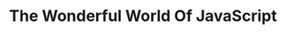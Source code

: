 ---
title: The Wonderful World Of JavaScript
panels:
 - caption: The trees are strange here...
   image: assets/images/comics/js/AnimatedPythagorasTree.jpg
   description: A Pythagoras Tree animation done on CodePen
   link: https://codepen.io/jagjeetkhalsa/full/pVbJWO
 - caption: It sometimes rains cats...
   image: assets/images/comics/js/CatRain.jpg
   description: A raining cat emoji animation done on CodePen
   link: https://codepen.io/jagjeetkhalsa/full/odjKWv
 - caption: And pizza and tacos too...
   image: assets/images/comics/js/TacoPizzaRain.jpg
   description: A raining pizza and taco emoji animation done on CodePen to appease those who might hire me, but don't like cats. If you don't like pizza and tacos, there is no saving you...
   link: https://codepen.io/jagjeetkhalsa/full/odjKWv
 - caption: And then there is this mouth to feed...
   image: assets/images/comics/js/FeedMeTacos.jpg
   description: A simple react drag and drop demo where you can drag tacos to the mouth
   link: https://react-dnd-mouth-eating-tacos-demo.glitch.me/
---